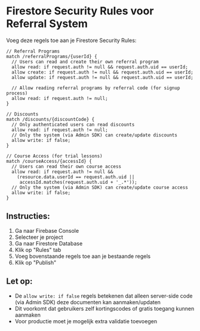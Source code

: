 # Firestore Security Rules voor Referral System

Voeg deze regels toe aan je Firestore Security Rules:

```
// Referral Programs
match /referralPrograms/{userId} {
  // Users can read and create their own referral program
  allow read: if request.auth != null && request.auth.uid == userId;
  allow create: if request.auth != null && request.auth.uid == userId;
  allow update: if request.auth != null && request.auth.uid == userId;
  
  // Allow reading referral programs by referral code (for signup process)
  allow read: if request.auth != null;
}

// Discounts
match /discounts/{discountCode} {
  // Only authenticated users can read discounts
  allow read: if request.auth != null;
  // Only the system (via Admin SDK) can create/update discounts
  allow write: if false;
}

// Course Access (for trial lessons)
match /courseAccess/{accessId} {
  // Users can read their own course access
  allow read: if request.auth != null && 
    (resource.data.userId == request.auth.uid || 
     accessId.matches(request.auth.uid + '_.*'));
  // Only the system (via Admin SDK) can create/update course access
  allow write: if false;
}
```

## Instructies:

1. Ga naar Firebase Console
2. Selecteer je project
3. Ga naar Firestore Database
4. Klik op "Rules" tab
5. Voeg bovenstaande regels toe aan je bestaande regels
6. Klik op "Publish"

## Let op:

- De `allow write: if false` regels betekenen dat alleen server-side code (via Admin SDK) deze documenten kan aanmaken/updaten
- Dit voorkomt dat gebruikers zelf kortingscodes of gratis toegang kunnen aanmaken
- Voor productie moet je mogelijk extra validatie toevoegen